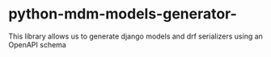 # python-mdm-models-generator-
This library allows us to generate django models and drf serializers using an OpenAPI schema
